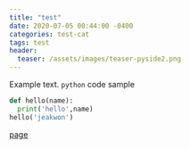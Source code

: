 ```yaml
---
title: "test"
date: 2020-07-05 00:44:00 -0400
categories: test-cat
tags: test
header:
  teaser: /assets/images/teaser-pyside2.png
---
```


Example text. `python` code sample
```python
def hello(name):
  print('hello',name)
hello('jeakwon')
```

[page](https://jeakwon.github.io)
